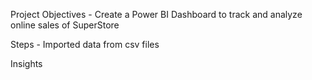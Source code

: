Project Objectives - Create a Power BI Dashboard to track and analyze online sales of SuperStore

Steps - Imported data from csv files
        
Insights
